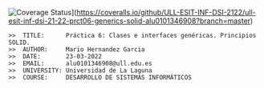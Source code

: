  ![Coverage Status](https://coveralls.io/repos/github/ULL-ESIT-INF-DSI-2122/ull-esit-inf-dsi-21-22-prct06-generics-solid-alu0101346908/badge.svg?branch=master)](https://coveralls.io/github/ULL-ESIT-INF-DSI-2122/ull-esit-inf-dsi-21-22-prct06-generics-solid-alu0101346908?branch=master)
 
 ````
 >>  TITLE:      Práctica 6: Clases e interfaces genéricas. Principios SOLID.
 >>  AUTHOR:     Mario Hernandez Garcia
 >>  DATE:       23-03-2022
 >>  EMAIL:      alu0101346908@ull.edu.es
 >>  UNIVERSITY: Universidad de La Laguna
 >>  COURSE:     DESARROLLO DE SISTEMAS INFORMÁTICOS 
 
 ````

